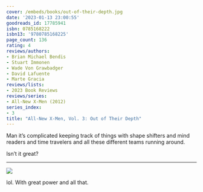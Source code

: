 ```yaml
---
cover: /embeds/books/out-of-their-depth.jpg
date: '2023-01-13 23:00:55'
goodreads_id: 17785941
isbn: 0785168222
isbn13: '9780785168225'
page_count: 136
rating: 4
reviews/authors:
- Brian Michael Bendis
- Stuart Immonen
- Wade Von Grawbadger
- David Lafuente
- Marte Gracia
reviews/lists:
- 2023 Book Reviews
reviews/series:
- All-New X-Men (2012)
series_index:
- 3
title: "All-New X-Men, Vol. 3: Out of Their Depth"
---
```

Man it’s complicated keeping track of things with shape shifters and mind readers and time travelers and all these different teams running around.

Isn’t it great?

<!--more-->

---


![](/embeds/books/attachments/all-new-x-men-3-f4d960.png)

lol. With great power and all that. 


